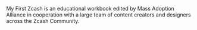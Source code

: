 My First Zcash is an educational workbook edited by Mass Adoption Alliance in cooperation with a large team of content creators and designers across the Zcash Community.
